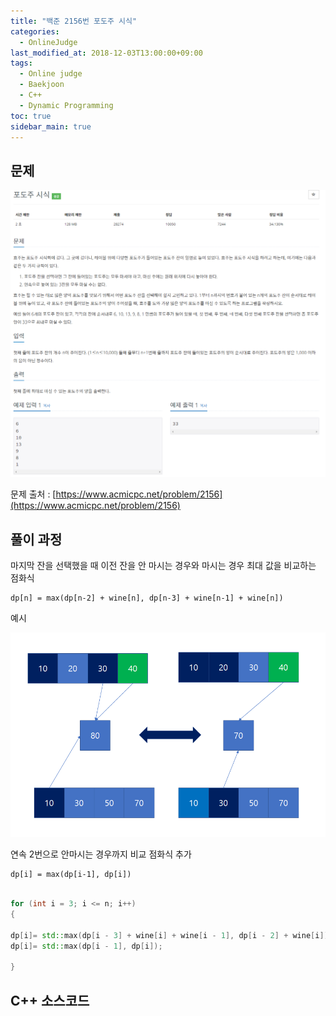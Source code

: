 ```yaml
---
title: "백준 2156번 포도주 시식"
categories: 
  - OnlineJudge
last_modified_at: 2018-12-03T13:00:00+09:00
tags: 
  - Online judge
  - Baekjoon
  - C++
  - Dynamic Programming
toc: true
sidebar_main: true
---
```


## 문제

![2156](https://github.com/lesslate/lesslate.github.io/blob/master/assets/img/OnlineJudge/2156.png?raw=true)

문제 출처 : [https://www.acmicpc.net/problem/2156](https://www.acmicpc.net/problem/2156)


## 풀이 과정

마지막 잔을 선택했을 때 이전 잔을 안 마시는 경우와 마시는 경우 최대 값을 비교하는 점화식
```
dp[n] = max(dp[n-2] + wine[n], dp[n-3] + wine[n-1] + wine[n])
```
예시

![21562](https://github.com/lesslate/lesslate.github.io/blob/master/assets/img/OnlineJudge/2156-2.png?raw=true)

연속 2번으로 안마시는 경우까지 비교 점화식 추가
```
dp[i] = max(dp[i-1], dp[i])
```

```cpp

for (int i = 3; i <= n; i++)
{
		
dp[i]= std::max(dp[i - 3] + wine[i] + wine[i - 1], dp[i - 2] + wine[i]);
dp[i]= std::max(dp[i - 1], dp[i]);
		
}
```

## C++ 소스코드

<script src="https://gist.github.com/lesslate/cacb661ca43f70ebfc21351983e9c1bb.js"></script>